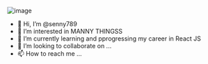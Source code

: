 ![image](https://user-images.githubusercontent.com/51574734/207301333-1f4c7844-2a36-4269-862e-859783653b66.png)
- 👋 Hi, I’m @senny789
- 👀 I’m interested in MANNY THINGSS 
- 🌱 I’m currently learning and pprogressing my career in React JS
- 💞️ I’m looking to collaborate on ...
- 📫 How to reach me ...

<!---
senny789/senny789 is a ✨ special ✨ repository because its `README.md` (this file) appears on your GitHub profile.
You can click the Preview link to take a look at your changes.
--->


